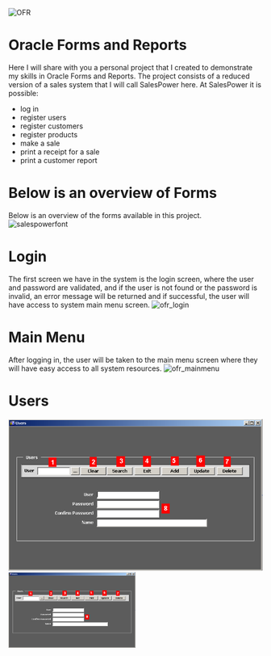![OFR](https://github.com/marciodesouzateixeira/Oracle/assets/44147082/e261ba93-bcc1-4594-9fe4-ce48ca90b4ab)
# Oracle Forms and Reports

Here I will share with you a personal project that I created to demonstrate my skills in Oracle Forms and Reports.
The project consists of a reduced version of a sales system that I will call SalesPower here.
At SalesPower it is possible:
- log in
- register users
- register customers
- register products
- make a sale
- print a receipt for a sale
- print a customer report

# Below is an overview of Forms
Below is an overview of the forms available in this project.
![salespowerfont](https://github.com/marciodesouzateixeira/Oracle/assets/44147082/822e7426-aca8-47ad-a4aa-e533cf88056c)

# Login
The first screen we have in the system is the login screen, where the user and password are validated, and if the user is not found or the password is invalid, an error message will be returned and if successful, the user will have access to system main menu screen.
![ofr_login](https://github.com/marciodesouzateixeira/Oracle/assets/44147082/d1e674c4-1d45-4cd6-b08d-bae75f5141e7)

# Main Menu
After logging in, the user will be taken to the main menu screen where they will have easy access to all system resources.
![ofr_mainmenu](https://github.com/marciodesouzateixeira/Oracle/assets/44147082/c68880f3-6fe3-4b75-a082-102c445c492e)

# Users
![ofr_users](https://github.com/marciodesouzateixeira/Oracle/blob/main/Forms%20and%20Reports/assets/ofr_users.png?raw=true)
<img src="https://github.com/marciodesouzateixeira/Oracle/blob/main/Forms%20and%20Reports/assets/ofr_users.png?raw=true" width=50% height=50%>


